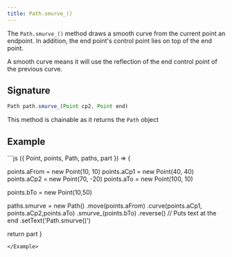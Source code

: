```yaml
---
title: Path.smurve_()
---
```


The `Path.smurve_()` method draws a smooth curve from the current point an endpoint.
In addition, the end point's control point lies on top of the end point.

A smooth curve means it will use the reflection of the end control point of the previous curve.

## Signature

```js
Path path.smurve_(Point cp2, Point end)
```

<Tip compact>This method is chainable as it returns the `Path` object</Tip>

## Example

<Example caption="Example of the Path.smurve_() method">
```js
({ Point, points, Path, paths, part }) => {

  points.aFrom = new Point(10, 10)
  points.aCp1 = new Point(40, 40)
  points.aCp2 = new Point(70, -20)
  points.aTo = new Point(100, 10)

  points.bTo = new Point(10,50)

  paths.smurve = new Path()
    .move(points.aFrom)
    .curve(points.aCp1, points.aCp2,points.aTo)
    .smurve_(points.bTo)
    .reverse() // Puts text at the end
    .setText('Path.smurve()')

  return part
}
```
</Example>
